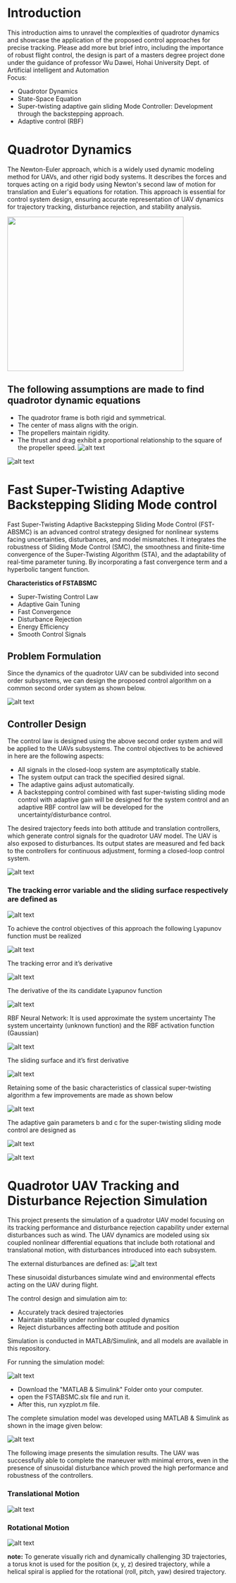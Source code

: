 # Introduction 
This introduction aims to unravel the complexities of quadrotor dynamics and showcase the application of the proposed control approaches for precise tracking. Please add more but brief intro, including the importance of robust flight control, the design is part of a masters degree project done under the guidance of professor Wu Dawei, Hohai University Dept. of Artificial intelligent and Automation    
Focus:
*	Quadrotor Dynamics
*	State-Space Equation
*	Super-twisting adaptive gain sliding Mode Controller: Development through the backstepping approach.
*	Adaptive control (RBF)
# Quadrotor Dynamics
The Newton-Euler approach, which is a widely used dynamic modeling method for UAVs, and other rigid body systems. It describes the forces and torques acting on a rigid body using Newton's second law of motion for translation and Euler's equations for rotation. This approach is essential for control system design, ensuring accurate representation of UAV dynamics for trajectory tracking, disturbance rejection, and stability analysis.

<img src="https://github.com/Amlakyalew007/Quadrotor-UAV-fast-super-twisting-adaptive-backstepping-SMC/blob/main/images/quadrotor%20.png" width="400" height="350" />

## The following assumptions are made to find quadrotor dynamic equations
*	The quadrotor frame is both rigid and symmetrical.
* The center of mass aligns with the origin.
* The propellers maintain rigidity.
* The thrust and drag exhibit a proportional relationship to the square of the propeller speed.
                     ![alt text](https://github.com/Amlakyalew007/Quadrotor-UAV-fast-super-twisting-adaptive-backstepping-SMC/blob/main/images/equation.png)

![alt text](https://github.com/Amlakyalew007/Quadrotor-UAV-fast-super-twisting-adaptive-backstepping-SMC/blob/main/images/state%20space.png)


 # Fast Super-Twisting Adaptive Backstepping Sliding Mode control
Fast Super-Twisting Adaptive Backstepping Sliding Mode Control (FST-ABSMC) is an advanced control strategy designed for nonlinear systems facing uncertainties, disturbances, and model mismatches. It integrates the robustness of Sliding Mode Control (SMC), the smoothness and finite-time convergence of the Super-Twisting Algorithm (STA), and the adaptability of real-time parameter tuning. By incorporating a fast convergence term and a hyperbolic tangent function.

**Characteristics of FSTABSMC**
  *	Super-Twisting Control Law
  *	Adaptive Gain Tuning
  *	Fast Convergence
  *	Disturbance Rejection
  *	Energy Efficiency
  *	Smooth Control Signals
## Problem Formulation
Since the dynamics of the quadrotor UAV can be subdivided into second order subsystems, we can design the proposed control algorithm on a common second order system as shown below.

![alt text](https://github.com/Amlakyalew007/Quadrotor-UAV-fast-super-twisting-adaptive-backstepping-SMC/blob/main/images/equation%201%20(ODE).png)

## Controller Design
The control law is designed using the above second order system and will be applied to the UAVs subsystems. The control objectives to be achieved in here are the following aspects:

  *	All signals in the closed-loop system are asymptotically stable.
  *	The system output can track the specified desired signal.
  *	The adaptive gains adjust automatically.   
  * A backstepping control combined with fast super-twisting sliding mode control with adaptive gain will be designed for the system control and an adaptive RBF control law will be developed for the uncertainty/disturbance control.

The desired trajectory feeds into both attitude and translation controllers, which generate control signals for the quadrotor UAV model. The UAV is also exposed to disturbances. Its output states are measured and fed back to the controllers for continuous adjustment, forming a closed-loop control system.

![alt text](https://github.com/Amlakyalew007/Quadrotor-UAV-fast-super-twisting-adaptive-backstepping-SMC/blob/main/images/control%20D.png)

  ### The tracking error variable and the sliding surface respectively are defined as

![alt text](https://github.com/Amlakyalew007/Quadrotor-UAV-fast-super-twisting-adaptive-backstepping-SMC/blob/main/images/equation%202.png)

To achieve the control objectives of this approach the following Lyapunov function must be realized

![alt text](https://github.com/Amlakyalew007/Quadrotor-UAV-fast-super-twisting-adaptive-backstepping-SMC/blob/main/images/equation%203.png)

The tracking error and it’s derivative

![alt text](https://github.com/Amlakyalew007/Quadrotor-UAV-fast-super-twisting-adaptive-backstepping-SMC/blob/main/images/equation%204.png)

The derivative of the its candidate Lyapunov function

![alt text](https://github.com/Amlakyalew007/Quadrotor-UAV-fast-super-twisting-adaptive-backstepping-SMC/blob/main/images/equation%205.png)

RBF Neural Network: It is used approximate the system uncertainty
The system uncertainty (unknown function) and the RBF activation function (Gaussian)


![alt text](https://github.com/Amlakyalew007/Quadrotor-UAV-fast-super-twisting-adaptive-backstepping-SMC/blob/main/images/equation%206.png)

The sliding surface and it’s first derivative 

![alt text](https://github.com/Amlakyalew007/Quadrotor-UAV-fast-super-twisting-adaptive-backstepping-SMC/blob/main/images/equation%207.png)

Retaining some of the basic characteristics of classical super-twisting algorithm a few improvements are made as shown below

![alt text](https://github.com/Amlakyalew007/Quadrotor-UAV-fast-super-twisting-adaptive-backstepping-SMC/blob/main/images/equation%208.png)

The adaptive gain parameters b and c for the super-twisting sliding mode control are designed as

![alt text](https://github.com/Amlakyalew007/Quadrotor-UAV-fast-super-twisting-adaptive-backstepping-SMC/blob/main/images/equation%209.png)

![alt text](https://github.com/Amlakyalew007/Quadrotor-UAV-fast-super-twisting-adaptive-backstepping-SMC/blob/main/images/equation%2010.png)

# Quadrotor UAV Tracking and Disturbance Rejection Simulation

This project presents the simulation of a quadrotor UAV model focusing on its tracking performance and disturbance rejection capability under external disturbances such as wind. The UAV dynamics are modeled using six coupled nonlinear differential equations that include both rotational and translational motion, with disturbances introduced into each subsystem.

The external disturbances are defined as:
![alt text](https://github.com/Amlakyalew007/Quadrotor-UAV-fast-super-twisting-adaptive-backstepping-SMC/blob/main/images/equation%2011.png)

These sinusoidal disturbances simulate wind and environmental effects acting on the UAV during flight.

The control design and simulation aim to:
* Accurately track desired trajectories
*  Maintain stability under nonlinear coupled dynamics
* Reject disturbances affecting both attitude and position

Simulation is conducted in MATLAB/Simulink, and all models are available in this repository.

For running the simulation model:

![alt text](https://github.com/Amlakyalew007/Quadrotor-UAV-fast-super-twisting-adaptive-backstepping-SMC/blob/main/images/mat%201.png)

* Download the "MATLAB & Simulink" Folder onto your computer. 
* open the FSTABSMC.slx file and run it. 
* After this, run xyzplot.m file. 

The complete simulation model was developed using MATLAB & Simulink as shown in the image given below: 

![alt text](https://github.com/Amlakyalew007/Quadrotor-UAV-fast-super-twisting-adaptive-backstepping-SMC/blob/main/images/mat%202.png)


The following image presents the simulation results. The UAV was successfully able to complete the maneuver with minimal errors, even in the presence of sinusoidal disturbance which proved the high performance and robustness of the controllers.

### Translational Motion 

![alt text](https://github.com/Amlakyalew007/Quadrotor-UAV-fast-super-twisting-adaptive-backstepping-SMC/blob/main/images/x%2Cy%2Cz%20tracking.jpg)

### Rotational Motion

![alt text](https://github.com/Amlakyalew007/Quadrotor-UAV-fast-super-twisting-adaptive-backstepping-SMC/blob/main/images/phi%2C%20theta%2C%20psi.jpg)

**note:** To generate visually rich and dynamically challenging 3D trajectories, a torus knot is used for the position (x, y, z) desired trajectory, while a helical spiral is applied for the rotational (roll, pitch, yaw) desired trajectory.
